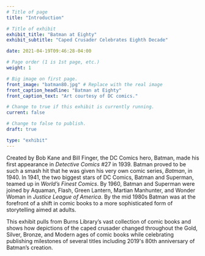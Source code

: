 ```yaml
---
# Title of page
title: "Introduction"

# Title of exhibit
exhibit_title: "Batman at Eighty"
exhibit_subtitle: "Caped Crusader Celebrates Eighth Decade"

date: 2021-04-19T09:46:28-04:00

# Page order (1 is 1st page, etc.)
weight: 1 

# Big image on first page.
front_image: "batman80.jpg" # Replace with the real image
front_caption_headline: "Batman at Eighty"
front_caption_text: "Art courtesy of DC comics."

# Change to true if this exhibit is currently running.
current: false

# Change to false to publish.
draft: true

type: "exhibit"
---
```


Created by Bob Kane and Bill Finger, the DC Comics hero, Batman, made his first appearance in *Detective Comics* #27 in 1939. Batman proved to be such a smash hit that he was given his very own comic series, *Batman*, in 1940. In 1941, the two biggest stars of DC Comics, Batman and Superman, teamed up in *World’s Finest Comics*. By 1960, Batman and Superman were joined by Aquaman, Flash, Green Lantern, Martian Manhunter, and Wonder Woman in *Justice League of America*. By the mid 1980s Batman was at the forefront of a shift in comic books to a more sophisticated form of storytelling aimed at adults.

This exhibit pulls from Burns Library’s vast collection of comic books and shows how depictions of the caped crusader changed throughout the Gold, Silver, Bronze, and Modern ages of comic books while celebrating publishing milestones of several titles including 2019's 80th anniversary of Batman’s creation.
